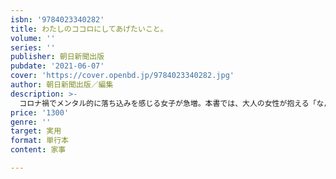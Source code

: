 ```yaml
---
isbn: '9784023340282'
title: わたしのココロにしてあげたいこと。
volume: ''
series: ''
publisher: 朝日新聞出版
pubdate: '2021-06-07'
cover: 'https://cover.openbd.jp/9784023340282.jpg'
author: 朝日新聞出版／編集
description: >-
  コロナ禍でメンタル的に落ち込みを感じる女子が急増。本書では、大人の女性が抱える「なんだかツライ」「生きづらい」「もしかしたら病気？」といった悩みに注目。悩み別にイラストで紹介→先生の解説→セルフケアで丁寧に寄り添い方を探る。
price: '1300'
genre: ''
target: 実用
format: 単行本
content: 家事

---
```

